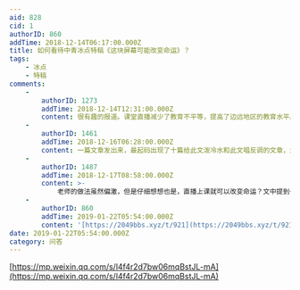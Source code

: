 ```yaml
---
aid: 828
cid: 1
authorID: 860
addTime: 2018-12-14T06:17:00.000Z
title: 如何看待中青冰点特稿《这块屏幕可能改变命运》？
tags:
    - 冰点
    - 特稿
comments:
    -
        authorID: 1273
        addTime: 2018-12-14T12:31:00.000Z
        content: 很有趣的报道。课堂直播减少了教育不平等，提高了边远地区的教育水平。希望有更有说服力的研究，而不仅仅是一篇外行记者的报道。
    -
        authorID: 1461
        addTime: 2018-12-16T06:28:00.000Z
        content: 一篇文章发出来，最起码出现了十篇给此文泼冷水和此文唱反调的文章，怎么会这样？为什么会这样？
    -
        authorID: 1487
        addTime: 2018-12-17T08:58:00.000Z
        content: >-
            老师的做法虽然偏激，但是仔细想想也是，直播上课就可以改变命运？文中提到七中很多被国外大学录取，首先家里经济一定还可以，而乡村孩子就算成绩突出，还不是只能公立学校
    -
        authorID: 860
        addTime: 2019-01-22T05:54:00.000Z
        content: '[https://2049bbs.xyz/t/921](https://2049bbs.xyz/t/921)'
date: 2019-01-22T05:54:00.000Z
category: 问答
---
```


[https://mp.weixin.qq.com/s/l4f4r2d7bw06mqBstJL-mA](https://mp.weixin.qq.com/s/l4f4r2d7bw06mqBstJL-mA)
